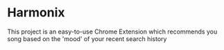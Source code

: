 # Harmonix
This project is an easy-to-use Chrome Extension which recommends you song based on the 'mood' of your recent search history
